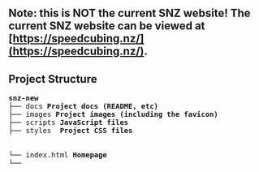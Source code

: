 ## Note: this is NOT the current SNZ website! The current SNZ website can be viewed at [https://speedcubing.nz/](https://speedcubing.nz/).

## Project Structure
<pre>
<b>snz-new</b>
├── docs <b>Project docs (README, etc)</b>
├── images <b>Project images (including the favicon)</b>
├── scripts <b>JavaScript files</b>
├── styles 	<b>Project CSS files</b>  
  <br>
└── index.html <b>Homepage</b>
└── 
  
</b></pre>

